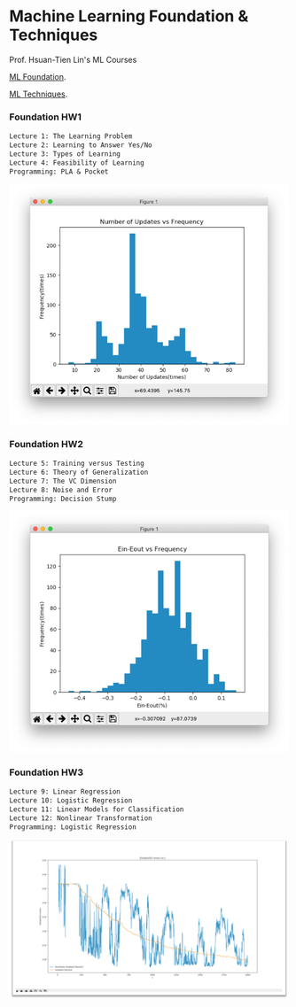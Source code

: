 # Machine Learning Foundation & Techniques
Prof. Hsuan-Tien Lin's ML Courses

[ML Foundation](https://www.csie.ntu.edu.tw/~htlin/course/mlfound19fall/).

[ML Techniques](https://www.csie.ntu.edu.tw/~htlin/course/mltech18spring/).

### Foundation HW1
```
Lecture 1: The Learning Problem
Lecture 2: Learning to Answer Yes/No
Lecture 3: Types of Learning
Lecture 4: Feasibility of Learning
Programming: PLA & Pocket
```
![alt text](ml_found_hw1.png "PLA")

### Foundation HW2
```
Lecture 5: Training versus Testing
Lecture 6: Theory of Generalization
Lecture 7: The VC Dimension
Lecture 8: Noise and Error
Programming: Decision Stump
```
![alt text](ml_found_hw2.png "Decision Stump")

### Foundation HW3
```
Lecture 9: Linear Regression
Lecture 10: Logistic Regression
Lecture 11: Linear Models for Classification
Lecture 12: Nonlinear Transformation
Programming: Logistic Regression
```
![alt text](ml_found_hw3.png "Decision Stump")